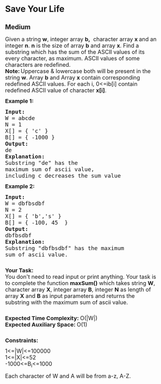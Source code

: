 # Save Your Life
## Medium
<div class="problems_problem_content__Xm_eO" style="user-select: auto;"><p style="user-select: auto;"><span style="font-size: 18px; user-select: auto;">Given a string&nbsp;<strong style="user-select: auto;">w</strong>, integer array <strong style="user-select: auto;">b,</strong> &nbsp;character array <strong style="user-select: auto;">x&nbsp;</strong>and an integer <strong style="user-select: auto;">n</strong>. <strong style="user-select: auto;">n</strong>&nbsp;is the size of array <strong style="user-select: auto;">b</strong> and array&nbsp;<strong style="user-select: auto;">x</strong>. Find a substring which has the sum of the ASCII values of its every character, as maximum. ASCII values of some characters&nbsp;are redefined.<br style="user-select: auto;">
<strong style="user-select: auto;">Note:</strong></span><strong style="user-select: auto;">&nbsp;</strong><span style="font-size: 18px; user-select: auto;">Uppercase &amp; lowercase both will be present in the string&nbsp;<strong style="user-select: auto;">w</strong>. Array <strong style="user-select: auto;">b</strong>&nbsp;and Array <strong style="user-select: auto;">x</strong>&nbsp;contain corresponding redefined ASCII values. For each i,&nbsp;0&lt;=ib[i] contain redefined ASCII value of character&nbsp;<strong style="user-select: auto;">x[i]</strong>.</span></p>

<p style="user-select: auto;"><span style="font-size: 18px; user-select: auto;"><strong style="user-select: auto;">Example 1:</strong></span></p>

<pre style="position: relative; user-select: auto;"><span style="font-size: 18px; user-select: auto;"><strong style="user-select: auto;">Input:</strong>
W = abcde
N = 1
X[] = { 'c' }
B[] = { -1000 }
<strong style="user-select: auto;">Output:</strong>
de
<strong style="user-select: auto;">Explanation:
</strong>Substring "de" has the
maximum sum of ascii value,
including c decreases the sum value</span>
<div class="open_grepper_editor" title="Edit &amp; Save To Grepper" style="user-select: auto;"></div></pre>

<p style="user-select: auto;"><strong style="user-select: auto;"><span style="font-size: 18px; user-select: auto;">Example 2:</span></strong></p>

<pre style="position: relative; user-select: auto;"><span style="font-size: 18px; user-select: auto;"><strong style="user-select: auto;">Input:</strong>
W = dbfbsdbf 
N = 2
X[] = { 'b','s' }
B[] = { -100, 45  }
<strong style="user-select: auto;">Output:</strong>
dbfbsdbf</span><span style="font-size: 18px; user-select: auto;">
<strong style="user-select: auto;">Explanation:
</strong>Substring "dbfbsdbf</span><span style="font-size: 18px; user-select: auto;">" has the maximum
sum of ascii value.</span>
<div class="open_grepper_editor" title="Edit &amp; Save To Grepper" style="user-select: auto;"></div></pre>

<p style="user-select: auto;"><br style="user-select: auto;">
<span style="font-size: 18px; user-select: auto;"><strong style="user-select: auto;">Your Task:</strong><br style="user-select: auto;">
You don't need to read input or print anything. Your task is to complete the function&nbsp;<strong style="user-select: auto;">maxSum()</strong>&nbsp;which takes&nbsp;string <strong style="user-select: auto;">W</strong>, character array <strong style="user-select: auto;">X</strong>, integer array <strong style="user-select: auto;">B</strong>, integer <strong style="user-select: auto;">N</strong> as length of array <strong style="user-select: auto;">X</strong> and <strong style="user-select: auto;">B</strong>&nbsp;as input parameters and returns the substring with the maximum sum of ascii value.</span><br style="user-select: auto;">
&nbsp;</p>

<p style="user-select: auto;"><span style="font-size: 18px; user-select: auto;"><strong style="user-select: auto;">Expected Time Complexity: </strong>O(|W|)<br style="user-select: auto;">
<strong style="user-select: auto;">Expected Auxiliary Space: </strong>O(1)</span></p>

<p style="user-select: auto;"><br style="user-select: auto;">
<span style="font-size: 18px; user-select: auto;"><strong style="user-select: auto;">Constraints:</strong></span></p>

<p style="user-select: auto;"><span style="font-size: 18px; user-select: auto;">1&lt;=|W|&lt;=100000<br style="user-select: auto;">
1&lt;=|X|&lt;=52<br style="user-select: auto;">
-1000&lt;=B<sub style="user-select: auto;">i</sub>&lt;=1000</span></p>

<p style="user-select: auto;"><span style="font-size: 18px; user-select: auto;">Each character of W and A will be from a-z, A-Z.</span></p>
</div>